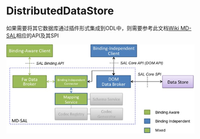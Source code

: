 # DistributedDataStore

如果需要将其它数据库通过插件形式集成到ODL中，则需要参考此文档[Wiki MD-SAL](https://wiki.opendaylight.org/view/OpenDaylight_Controller:MD-SAL:Architecture:DOM_DataStore:Plugging_in_a_Datastore_into_MD-SAL)相应的API及其SPI 

![MDSAL](DS-Plugin.jpg)


